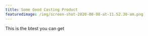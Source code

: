 ```yaml
---
title: Some Good Casting Product
featuredimage: /img/screen-shot-2020-08-08-at-11.52.30-am.png
---
```

This is the btest you can get